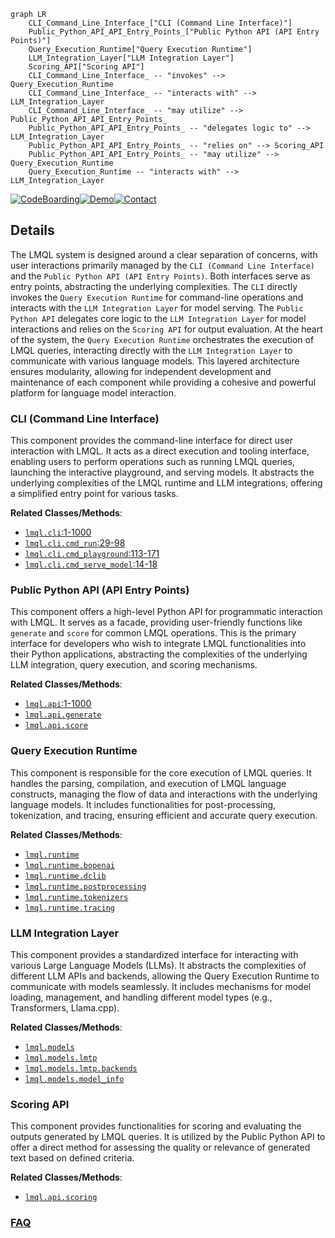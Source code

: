 ```mermaid
graph LR
    CLI_Command_Line_Interface_["CLI (Command Line Interface)"]
    Public_Python_API_API_Entry_Points_["Public Python API (API Entry Points)"]
    Query_Execution_Runtime["Query Execution Runtime"]
    LLM_Integration_Layer["LLM Integration Layer"]
    Scoring_API["Scoring API"]
    CLI_Command_Line_Interface_ -- "invokes" --> Query_Execution_Runtime
    CLI_Command_Line_Interface_ -- "interacts with" --> LLM_Integration_Layer
    CLI_Command_Line_Interface_ -- "may utilize" --> Public_Python_API_API_Entry_Points_
    Public_Python_API_API_Entry_Points_ -- "delegates logic to" --> LLM_Integration_Layer
    Public_Python_API_API_Entry_Points_ -- "relies on" --> Scoring_API
    Public_Python_API_API_Entry_Points_ -- "may utilize" --> Query_Execution_Runtime
    Query_Execution_Runtime -- "interacts with" --> LLM_Integration_Layer
```

[![CodeBoarding](https://img.shields.io/badge/Generated%20by-CodeBoarding-9cf?style=flat-square)](https://github.com/CodeBoarding/GeneratedOnBoardings)[![Demo](https://img.shields.io/badge/Try%20our-Demo-blue?style=flat-square)](https://www.codeboarding.org/demo)[![Contact](https://img.shields.io/badge/Contact%20us%20-%20contact@codeboarding.org-lightgrey?style=flat-square)](mailto:contact@codeboarding.org)

## Details

The LMQL system is designed around a clear separation of concerns, with user interactions primarily managed by the `CLI (Command Line Interface)` and the `Public Python API (API Entry Points)`. Both interfaces serve as entry points, abstracting the underlying complexities. The `CLI` directly invokes the `Query Execution Runtime` for command-line operations and interacts with the `LLM Integration Layer` for model serving. The `Public Python API` delegates core logic to the `LLM Integration Layer` for model interactions and relies on the `Scoring API` for output evaluation. At the heart of the system, the `Query Execution Runtime` orchestrates the execution of LMQL queries, interacting directly with the `LLM Integration Layer` to communicate with various language models. This layered architecture ensures modularity, allowing for independent development and maintenance of each component while providing a cohesive and powerful platform for language model interaction.

### CLI (Command Line Interface)
This component provides the command-line interface for direct user interaction with LMQL. It acts as a direct execution and tooling interface, enabling users to perform operations such as running LMQL queries, launching the interactive playground, and serving models. It abstracts the underlying complexities of the LMQL runtime and LLM integrations, offering a simplified entry point for various tasks.


**Related Classes/Methods**:

- <a href="https://github.com/eth-sri/lmql/blob/main/src/lmql/cli.py#L1-L1000" target="_blank" rel="noopener noreferrer">`lmql.cli`:1-1000</a>
- <a href="https://github.com/eth-sri/lmql/blob/main/src/lmql/cli.py#L29-L98" target="_blank" rel="noopener noreferrer">`lmql.cli.cmd_run`:29-98</a>
- <a href="https://github.com/eth-sri/lmql/blob/main/src/lmql/cli.py#L113-L171" target="_blank" rel="noopener noreferrer">`lmql.cli.cmd_playground`:113-171</a>
- <a href="https://github.com/eth-sri/lmql/blob/main/src/lmql/cli.py#L14-L18" target="_blank" rel="noopener noreferrer">`lmql.cli.cmd_serve_model`:14-18</a>


### Public Python API (API Entry Points)
This component offers a high-level Python API for programmatic interaction with LMQL. It serves as a facade, providing user-friendly functions like `generate` and `score` for common LMQL operations. This is the primary interface for developers who wish to integrate LMQL functionalities into their Python applications, abstracting the complexities of the underlying LLM integration, query execution, and scoring mechanisms.


**Related Classes/Methods**:

- <a href="https://github.com/eth-sri/lmql/blob/main/src/lmql/api/__init__.py#L1-L1000" target="_blank" rel="noopener noreferrer">`lmql.api`:1-1000</a>
- <a href="https://github.com/eth-sri/lmql/blob/main/src/lmql/api/__init__.py" target="_blank" rel="noopener noreferrer">`lmql.api.generate`</a>
- <a href="https://github.com/eth-sri/lmql/blob/main/src/lmql/api/__init__.py" target="_blank" rel="noopener noreferrer">`lmql.api.score`</a>


### Query Execution Runtime
This component is responsible for the core execution of LMQL queries. It handles the parsing, compilation, and execution of LMQL language constructs, managing the flow of data and interactions with the underlying language models. It includes functionalities for post-processing, tokenization, and tracing, ensuring efficient and accurate query execution.


**Related Classes/Methods**:

- <a href="https://github.com/eth-sri/lmql/blob/main/src/lmql/runtime/__init__.py" target="_blank" rel="noopener noreferrer">`lmql.runtime`</a>
- <a href="https://github.com/eth-sri/lmql/blob/main/src/lmql/runtime/bopenai/__init__.py" target="_blank" rel="noopener noreferrer">`lmql.runtime.bopenai`</a>
- <a href="https://github.com/eth-sri/lmql/blob/main/src/lmql/runtime/dclib/__init__.py" target="_blank" rel="noopener noreferrer">`lmql.runtime.dclib`</a>
- <a href="https://github.com/eth-sri/lmql/blob/main/src/lmql/runtime/postprocessing/__init__.py" target="_blank" rel="noopener noreferrer">`lmql.runtime.postprocessing`</a>
- <a href="https://github.com/eth-sri/lmql/blob/main/src/lmql/runtime/tokenizers/__init__.py" target="_blank" rel="noopener noreferrer">`lmql.runtime.tokenizers`</a>
- <a href="https://github.com/eth-sri/lmql/blob/main/src/lmql/runtime/tracing/__init__.py" target="_blank" rel="noopener noreferrer">`lmql.runtime.tracing`</a>


### LLM Integration Layer
This component provides a standardized interface for interacting with various Large Language Models (LLMs). It abstracts the complexities of different LLM APIs and backends, allowing the Query Execution Runtime to communicate with models seamlessly. It includes mechanisms for model loading, management, and handling different model types (e.g., Transformers, Llama.cpp).


**Related Classes/Methods**:

- <a href="https://github.com/eth-sri/lmql/blob/main/src/lmql/models/__init__.py" target="_blank" rel="noopener noreferrer">`lmql.models`</a>
- <a href="https://github.com/eth-sri/lmql/blob/main/src/lmql/models/lmtp/__init__.py" target="_blank" rel="noopener noreferrer">`lmql.models.lmtp`</a>
- <a href="https://github.com/eth-sri/lmql/blob/main/src/lmql/models/lmtp/backends/__init__.py" target="_blank" rel="noopener noreferrer">`lmql.models.lmtp.backends`</a>
- <a href="https://github.com/eth-sri/lmql/blob/main/src/lmql/models/model_info.py" target="_blank" rel="noopener noreferrer">`lmql.models.model_info`</a>


### Scoring API
This component provides functionalities for scoring and evaluating the outputs generated by LMQL queries. It is utilized by the Public Python API to offer a direct method for assessing the quality or relevance of generated text based on defined criteria.


**Related Classes/Methods**:

- <a href="https://github.com/eth-sri/lmql/blob/main/src/lmql/api/scoring.py" target="_blank" rel="noopener noreferrer">`lmql.api.scoring`</a>




### [FAQ](https://github.com/CodeBoarding/GeneratedOnBoardings/tree/main?tab=readme-ov-file#faq)